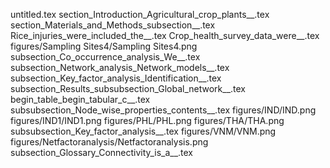 untitled.tex
section_Introduction_Agricultural_crop_plants__.tex
section_Materials_and_Methods_subsection__.tex
Rice_injuries_were_included_the__.tex
Crop_health_survey_data_were__.tex
figures/Sampling Sites4/Sampling Sites4.png
subsection_Co_occurrence_analysis_We__.tex
subsection_Network_analysis_Network_models__.tex
subsection_Key_factor_analysis_Identification__.tex
subsection_Results_subsubsection_Global_network__.tex
begin_table_begin_tabular_c__.tex
subsubsection_Node_wise_properties_contents__.tex
figures/IND/IND.png
figures/IND1/IND1.png
figures/PHL/PHL.png
figures/THA/THA.png
subsubsection_Key_factor_analysis__.tex
figures/VNM/VNM.png
figures/Netfactoranalysis/Netfactoranalysis.png
subsection_Glossary_Connectivity_is_a__.tex